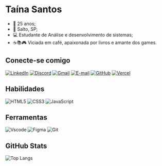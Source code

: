 
# Taína Santos

- 🎁 25 anos; 
- 📍 Salto, SP; 
- 💻 Estudante de Análise e desenvolvimento de sistemas;
- ☕📚🎮 Viciada em café, apaixonada por livros e amante dos games. 

## Conecte-se comigo
[![LinkedIn](https://img.shields.io/badge/LinkedIn-ec63a1?style=for-the-badge&logo=linkedin&logoColor=white)](https://www.linkedin.com/in/taina-santos-de-lima/)
[![Discord](https://img.shields.io/badge/Discord-ec63a1?style=for-the-badge&logo=discord&logoColor=white)](https://discord.com/channels/@ttaisantoss/)
[![Gmail](https://img.shields.io/badge/Gmail-ec63a1?style=for-the-badge&logo=gmail&logoColor=white)](mailto:taina.santhos@hotmail.com)
[![E-mail](https://img.shields.io/badge/-Email-ec63a1?style=for-the-badge&logo=microsoft-outlook&logoColor=white)](mailto:taina_santhos@hotmail.com)
[![GitHub](https://img.shields.io/badge/GitHub-ec63a1?style=for-the-badge&logo=github&logoColor=white)](https://github.com/ttaisantoss)
[![Vercel](https://img.shields.io/badge/Vercel-ec63a1?style=for-the-badge&logo=vercel&logoColor=white)](https://www.vercel.com/ttaisantoss)

## Habilidades
![HTML5](https://img.shields.io/badge/HTML5-ec63a1?style=for-the-badge&logo=html5&logoColor=white)
![CSS3](https://img.shields.io/badge/CSS3-ec63a1?style=for-the-badge&logo=css3&logoColor=white)
![JavaScript](https://img.shields.io/badge/JavaScript-ec63a1?style=for-the-badge&logo=javascript&logoColor=white)

## Ferramentas
![Vscode](https://img.shields.io/badge/Vscode-ec63a1?style=for-the-badge&logo=visual-studio-code&logoColor=white)
![Figma](https://img.shields.io/badge/Figma-ec63a1?style=for-the-badge&logo=figma&logoColor=white)
![Git](https://img.shields.io/badge/GIT-ec63a1?style=for-the-badge&logo=git&logoColor=white)

## GitHub Stats
![Top Langs](https://github-readme-stats-git-masterrstaa-rickstaa.vercel.app/api/top-langs/?username=ttaisantoss&theme=transparent&bg_color=ec63a1&border_color=fff&title_color=fff&text_color=FFF)


